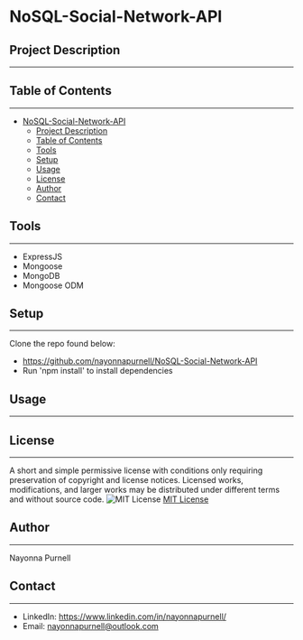 # NoSQL-Social-Network-API

## Project Description
------

 ## Table of Contents
------ 
- [NoSQL-Social-Network-API](#nosql-social-network-api)
  - [Project Description](#project-description)
  - [Table of Contents](#table-of-contents)
  - [Tools](#tools)
  - [Setup](#setup)
  - [Usage](#usage)
  - [License](#license)
  - [Author](#author)
  - [Contact](#contact)

## Tools
------
  - ExpressJS
  - Mongoose
  - MongoDB
  - Mongoose ODM

## Setup 
------

 Clone the repo found below:
 * https://github.com/nayonnapurnell/NoSQL-Social-Network-API
 *  Run 'npm install' to install dependencies

## Usage
------


## License
  ------
 A short and simple permissive license with conditions only requiring preservation of copyright and license notices. Licensed works, modifications, and larger works may be distributed under different terms and without source code.  ![MIT License](https://img.shields.io/badge/license-MIT-brightgreen)  [MIT License](https://choosealicense.com/licenses/mit/)  

## Author
  ------
  Nayonna Purnell

## Contact
  ------
  * LinkedIn: https://www.linkedin.com/in/nayonnapurnell/
  * Email:  nayonnapurnell@outlook.com